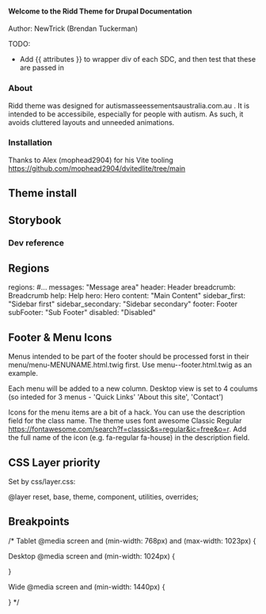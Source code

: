 #### Welcome to the Ridd Theme for Drupal Documentation ####

Author: NewTrick (Brendan Tuckerman)

TODO:
*  Add {{ attributes }} to wrapper div of each
SDC, and then test that these are passed in

### About ###

Ridd theme was designed for autismasseessementsaustralia.com.au . It is intended to be accessibile, especially for people with autism.  As such, it avoids cluttered layouts and unneeded animations. 


### Installation ###

Thanks to Alex (mophead2904) for his Vite  tooling https://github.com/mophead2904/dvitedlite/tree/main

## Theme install ##


## Storybook ##


### Dev reference ###

## Regions ##

regions:
  #...
  messages: "Message area"
  header: Header
  breadcrumb: Breadcrumb
  help: Help
  hero: Hero
  content: "Main Content"
  sidebar_first: "Sidebar first"
  sidebar_secondary: "Sidebar secondary"
  footer: Footer
  subFooter: "Sub Footer"
  disabled: "Disabled"


  ## Footer & Menu Icons ##

  Menus intended to be part of the footer should be processed forst in their 
  menu/menu-MENUNAME.html.twig first. Use menu--footer.html.twig as an example.
  
  Each menu will be added to a new column. Desktop view is set to 4 coulums (so 
  inteded for 3 menus - 'Quick Links' 'About this site', 'Contact')

  Icons for the menu items are a bit of a hack. You can use the description field
  for the class name. The theme uses font awesome Classic Regular https://fontawesome.com/search?f=classic&s=regular&ic=free&o=r. Add the full name of the icon (e.g. fa-regular fa-house) in the description field.


## CSS Layer priority ##

Set by css/layer.css:

@layer reset, base, theme, component, utilities, overrides; 

## Breakpoints ##

/* Tablet
@media screen and (min-width: 768px) and (max-width: 1023px) {

  Desktop 
  @media screen and (min-width: 1024px) {

  }

   Wide 
  @media screen and (min-width: 1440px)  {

  }
  */
